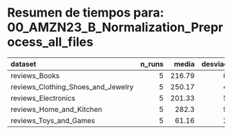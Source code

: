 # Resumen de tiempos para: 00_AMZN23_B_Normalization_Preprocess_all_files

| dataset                            |   n_runs |   media |   desviacion |   minimo |   maximo |
|:-----------------------------------|---------:|--------:|-------------:|---------:|---------:|
| reviews_Books                      |       5  |  216.79 |         6.92 |   207.11 |   223.43 |
| reviews_Clothing_Shoes_and_Jewelry |       5  |  250.17 |         4.66 |   241.68 |   254.05 |
| reviews_Electronics                |       5  |  201.33 |         5.51 |   192.7  |   207.3  |
| reviews_Home_and_Kitchen           |       5  |  282.3  |         9.51 |   271.06 |   294.07 |
| reviews_Toys_and_Games             |       5  |   61.16 |         2.54 |    58.38 |    65.22 |